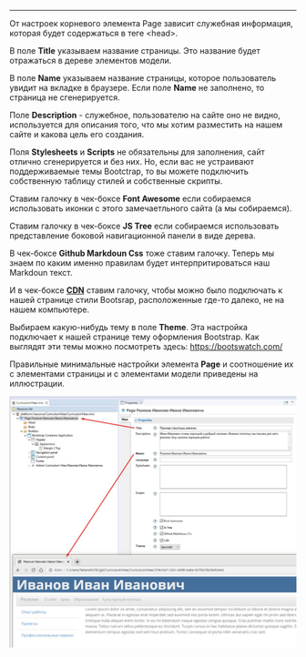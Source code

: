 
------

От настроeк корневого элемента Page зависит служебная информация, которая будет содержаться в теге \<head>\.

В поле __Title__ указываем название страницы. Это название будет отражаться в дереве элементов модели.

В поле __Name__ указываем название страницы, которое пользователь увидит на вкладке в браузере. Если поле __Name__  не заполнено, то страница не сгенерируется. 

Поле __Description__ -  служебное, пользователю на сайте оно не видно, используется для описания того, что мы хотим разместить на нашем сайте и какова цель его создания.

Поля __Stylesheets__ и __Scripts__  не обязательны для заполнения, сайт отлично сгенерируется и без них. Но, если вас не устраивают поддерживаемые темы Bootctrap, то вы можете подключить собственную таблицу стилей и собственные скрипты.

Ставим галочку в чек-боксе __Font Awesome__ если собираемся использовать иконки с этого замечаетльного сайта (а мы собираемся).

Ставим галочку в чек-боксе __JS Tree__ если собираемся использовать представление боковой навигационной панели в виде дерева.

В чек-боксе __Github Markdoun Css__ тоже ставим галочку. Теперь мы знаем по каким именно правилам будет интерпритироваться наш Markdoun текст. 

И в чек-боксе [__CDN__](https://ru.wikipedia.org/wiki/Content_Delivery_Network "Content Delivery Network - Сеть доставки (и дистрибуции) содержимого") ставим галочку, чтобы можно было подключать к нашей странице стили Bootsrap, расположенные где-то далеко, не на нашем компьютере.

Выбираем какую-нибудь тему в поле __Theme__.  Эта настройка подключает к нашей странице тему оформления Bootstrap. Как выглядят эти темы можно посмотреть здесь: <https://bootswatch.com/>

Правильные минимальные настройки элемента __Page__ и соотношение их с элементами страницы и с элементами модели приведены на иллюстрации.   

![Настройте свой элемент Page точно так же как на картинке. Тему можете выбрать любую, которая вам нравится.](img//02.ModelCreation/16.06.01_PageProperties.jpg "Настройте свой элемент Page точно так же как на картинке. Тему можете выбрать любую, которая вам нравится.")


